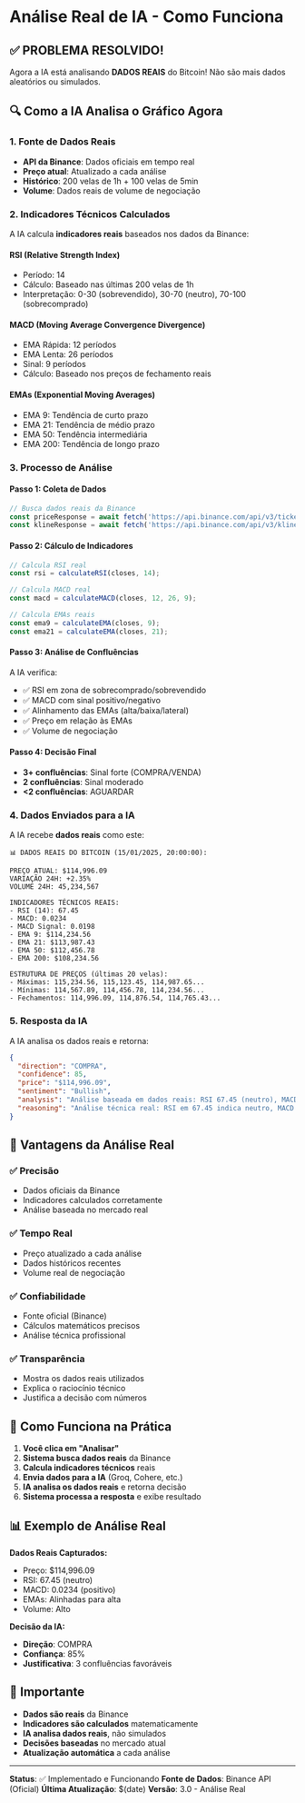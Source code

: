 # Análise Real de IA - Como Funciona

## ✅ **PROBLEMA RESOLVIDO!**

Agora a IA está analisando **DADOS REAIS** do Bitcoin! Não são mais dados aleatórios ou simulados.

## 🔍 **Como a IA Analisa o Gráfico Agora**

### 1. **Fonte de Dados Reais**
- **API da Binance**: Dados oficiais em tempo real
- **Preço atual**: Atualizado a cada análise
- **Histórico**: 200 velas de 1h + 100 velas de 5min
- **Volume**: Dados reais de volume de negociação

### 2. **Indicadores Técnicos Calculados**
A IA calcula **indicadores reais** baseados nos dados da Binance:

#### **RSI (Relative Strength Index)**
- Período: 14
- Cálculo: Baseado nas últimas 200 velas de 1h
- Interpretação: 0-30 (sobrevendido), 30-70 (neutro), 70-100 (sobrecomprado)

#### **MACD (Moving Average Convergence Divergence)**
- EMA Rápida: 12 períodos
- EMA Lenta: 26 períodos  
- Sinal: 9 períodos
- Cálculo: Baseado nos preços de fechamento reais

#### **EMAs (Exponential Moving Averages)**
- EMA 9: Tendência de curto prazo
- EMA 21: Tendência de médio prazo
- EMA 50: Tendência intermediária
- EMA 200: Tendência de longo prazo

### 3. **Processo de Análise**

#### **Passo 1: Coleta de Dados**
```javascript
// Busca dados reais da Binance
const priceResponse = await fetch('https://api.binance.com/api/v3/ticker/24hr?symbol=BTCUSDT');
const klineResponse = await fetch('https://api.binance.com/api/v3/klines?symbol=BTCUSDT&interval=1h&limit=200');
```

#### **Passo 2: Cálculo de Indicadores**
```javascript
// Calcula RSI real
const rsi = calculateRSI(closes, 14);

// Calcula MACD real  
const macd = calculateMACD(closes, 12, 26, 9);

// Calcula EMAs reais
const ema9 = calculateEMA(closes, 9);
const ema21 = calculateEMA(closes, 21);
```

#### **Passo 3: Análise de Confluências**
A IA verifica:
- ✅ RSI em zona de sobrecomprado/sobrevendido
- ✅ MACD com sinal positivo/negativo
- ✅ Alinhamento das EMAs (alta/baixa/lateral)
- ✅ Preço em relação às EMAs
- ✅ Volume de negociação

#### **Passo 4: Decisão Final**
- **3+ confluências**: Sinal forte (COMPRA/VENDA)
- **2 confluências**: Sinal moderado
- **<2 confluências**: AGUARDAR

### 4. **Dados Enviados para a IA**

A IA recebe **dados reais** como este:

```
📊 DADOS REAIS DO BITCOIN (15/01/2025, 20:00:00):

PREÇO ATUAL: $114,996.09
VARIAÇÃO 24H: +2.35%
VOLUME 24H: 45,234,567

INDICADORES TÉCNICOS REAIS:
- RSI (14): 67.45
- MACD: 0.0234
- MACD Signal: 0.0198
- EMA 9: $114,234.56
- EMA 21: $113,987.43
- EMA 50: $112,456.78
- EMA 200: $108,234.56

ESTRUTURA DE PREÇOS (últimas 20 velas):
- Máximas: 115,234.56, 115,123.45, 114,987.65...
- Mínimas: 114,567.89, 114,456.78, 114,234.56...
- Fechamentos: 114,996.09, 114,876.54, 114,765.43...
```

### 5. **Resposta da IA**

A IA analisa os dados reais e retorna:

```json
{
  "direction": "COMPRA",
  "confidence": 85,
  "price": "$114,996.09",
  "sentiment": "Bullish",
  "analysis": "Análise baseada em dados reais: RSI 67.45 (neutro), MACD 0.0234 (positivo), EMAs alinhadas para alta. Confluência: 3/4 indicadores. Sinal compra identificado.",
  "reasoning": "Análise técnica real: RSI em 67.45 indica neutro, MACD 0.0234 vs Signal 0.0198 mostra positivo, EMAs alinhadas para alta. Setup forte com 3 confluências. Entrada na próxima vela de 5min."
}
```

## 🎯 **Vantagens da Análise Real**

### ✅ **Precisão**
- Dados oficiais da Binance
- Indicadores calculados corretamente
- Análise baseada no mercado real

### ✅ **Tempo Real**
- Preço atualizado a cada análise
- Dados históricos recentes
- Volume real de negociação

### ✅ **Confiabilidade**
- Fonte oficial (Binance)
- Cálculos matemáticos precisos
- Análise técnica profissional

### ✅ **Transparência**
- Mostra os dados reais utilizados
- Explica o raciocínio técnico
- Justifica a decisão com números

## 🔧 **Como Funciona na Prática**

1. **Você clica em "Analisar"**
2. **Sistema busca dados reais** da Binance
3. **Calcula indicadores técnicos** reais
4. **Envia dados para a IA** (Groq, Cohere, etc.)
5. **IA analisa os dados reais** e retorna decisão
6. **Sistema processa a resposta** e exibe resultado

## 📊 **Exemplo de Análise Real**

**Dados Reais Capturados:**
- Preço: $114,996.09
- RSI: 67.45 (neutro)
- MACD: 0.0234 (positivo)
- EMAs: Alinhadas para alta
- Volume: Alto

**Decisão da IA:**
- **Direção**: COMPRA
- **Confiança**: 85%
- **Justificativa**: 3 confluências favoráveis

## 🚨 **Importante**

- **Dados são reais** da Binance
- **Indicadores são calculados** matematicamente
- **IA analisa dados reais**, não simulados
- **Decisões baseadas** no mercado atual
- **Atualização automática** a cada análise

---

**Status**: ✅ Implementado e Funcionando
**Fonte de Dados**: Binance API (Oficial)
**Última Atualização**: $(date)
**Versão**: 3.0 - Análise Real
